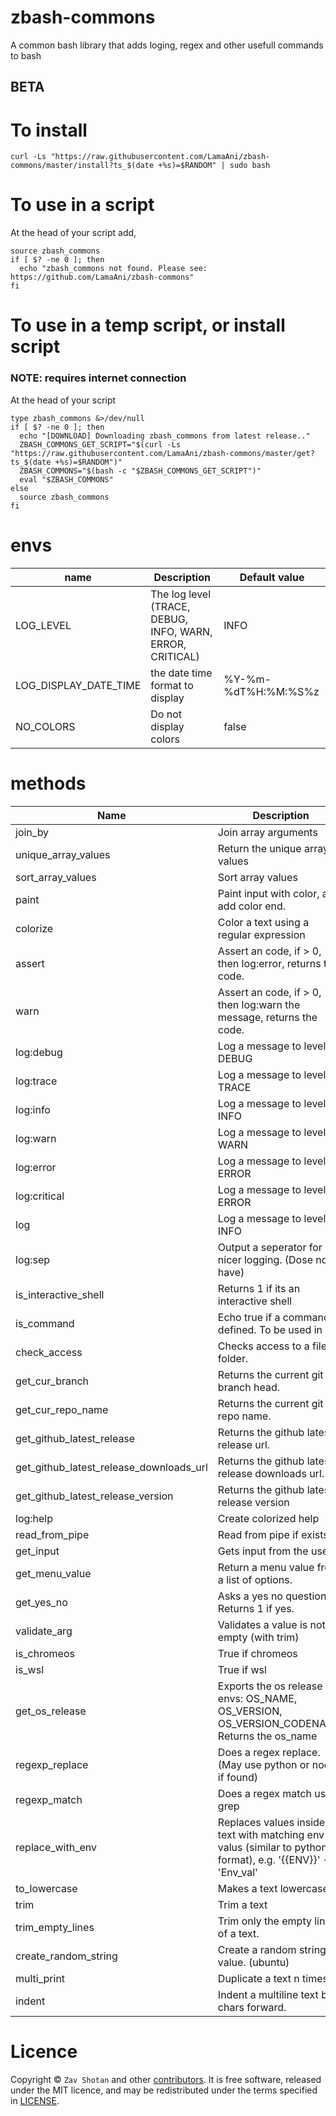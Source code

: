 # zbash-commons

A common bash library that adds loging, regex and other usefull commands to bash

## BETA

# To install

```shell
curl -Ls "https://raw.githubusercontent.com/LamaAni/zbash-commons/master/install?ts_$(date +%s)=$RANDOM" | sudo bash
```

# To use in a script

At the head of your script add,

```shell
source zbash_commons
if [ $? -ne 0 ]; then
  echo "zbash_commons not found. Please see: https://github.com/LamaAni/zbash-commons"
fi

```

# To use in a temp script, or install script

### NOTE: requires internet connection

At the head of your script

```shell
type zbash_commons &>/dev/null
if [ $? -ne 0 ]; then
  echo "[DOWNLOAD] Downloading zbash_commons from latest release.."
  ZBASH_COMMONS_GET_SCRIPT="$(curl -Ls "https://raw.githubusercontent.com/LamaAni/zbash-commons/master/get?ts_$(date +%s)=$RANDOM")"
  ZBASH_COMMONS="$(bash -c "$ZBASH_COMMONS_GET_SCRIPT")"
  eval "$ZBASH_COMMONS"
else
  source zbash_commons
fi
```
# envs

name | Description | Default value
---|---|---
LOG_LEVEL | The log level (TRACE, DEBUG, INFO, WARN, ERROR, CRITICAL) | INFO
LOG_DISPLAY_DATE_TIME | the date time format to display | %Y-%m-%dT%H:%M:%S%z
NO_COLORS | Do not display colors | false

# methods
Name | Description | Usage
--- | --- | ---
join_by | Join array arguments | join_by [sep] [values..]
unique_array_values | Return the unique array values | unique_array_values [values...]
sort_array_values | Sort array values | sort_array_values [values...]
paint | Paint input with color, and add color end. | paint [color] [text]
colorize | Color a text using a regular expression | colorize [text] [regex] [color] [default color=\e[0m]
assert | Assert an code, if > 0, then log:error, returns the code. | assert [code|\$?] [message...] -> code
warn | Assert an code, if > 0, then log:warn the message, returns the code. | assert [code|\$?] [message...] -> code
log:debug | Log a message to level: DEBUG | log:debug [message...]
log:trace | Log a message to level: TRACE | log:trace [message...]
log:info | Log a message to level: INFO | log:info [message...]
log:warn | Log a message to level: WARN | log:warn [message...]
log:error | Log a message to level: ERROR | log:error [message...]
log:critical | Log a message to level: ERROR | log:critical [message...]
log | Log a message to level: INFO | log:info [message...]
log:sep | Output a seperator for nicer logging. (Dose not have) | log:sep [message...]
is_interactive_shell | Returns 1 if its an interactive shell | is_interactive_shell
is_command | Echo true if a command is defined. To be used in if | is_command command
check_access | Checks access to a file or folder. | check_access [file or folder]
get_cur_branch | Returns the current git branch head. | get_cur_branch
get_cur_repo_name | Returns the current git repo name. | get_cur_repo_name [label=origin]
get_github_latest_release | Returns the github latest release url. | get_github_latest_release [repo]
get_github_latest_release_downloads_url | Returns the github latest release downloads url. | get_github_latest_release_downloads_url [repo]
get_github_latest_release_version | Returns the github latest release version | get_github_latest_release_version [repo]
log:help | Create colorized help | log:help [help text ...]
read_from_pipe | Read from pipe if exists. | read_from_pipe
get_input | Gets input from the user | get_input [question] [default]
get_menu_value | Return a menu value from a list of options. | get_input [question] [values...]
get_yes_no | Asks a yes no question. Returns 1 if yes. | get_yes_no [question]
validate_arg | Validates a value is not empty (with trim) | validate_arg [value]
is_chromeos | True if chromeos | is_chromeos
is_wsl | True if wsl | is_wsl
get_os_release | Exports the os release into envs: OS_NAME, OS_VERSION, OS_VERSION_CODENAME. Returns the os_name | get_os_release
regexp_replace | Does a regex replace. (May use python or nodejs if found) | regexp_replace [regex] [replace_with] [value] [is_singleline==false]
regexp_match | Does a regex match using grep | regexp_match [regex] [vals ...]
replace_with_env | Replaces values inside a text with matching env valus (similar to python format), e.g. '{{ENV}}' -> 'Env_val' | replace_with_env [text]
to_lowercase | Makes a text lowercase | to_lowercase [text]
trim | Trim a text | trim [text]
trim_empty_lines | Trim only the empty lines of a text. | trim_empty_lines [text]
create_random_string | Create a random string value. (ubuntu) | create_random_string [count]
multi_print | Duplicate a text n times. | multi_print [text] [count]
indent | Indent a multiline text by n chars forward. | indent [text] [count] [symbol=' ']
# Licence

Copyright ©
`Zav Shotan` and other [contributors](../../graphs/contributors).
It is free software, released under the MIT licence, and may be redistributed under the terms specified in [LICENSE](LICENSE).
